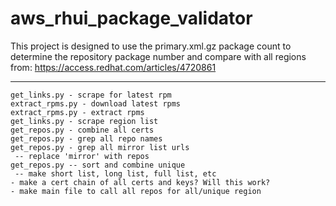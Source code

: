 # aws_rhui_package_validator

This project is designed to use the primary.xml.gz package count to determine the repository package number and compare with all regions from:
https://access.redhat.com/articles/4720861

---
```
get_links.py - scrape for latest rpm
extract_rpms.py - download latest rpms
extract_rpms.py - extract rpms
get_links.py - scrape region list 
get_repos.py - combine all certs
get_repos.py - grep all repo names
get_repos.py - grep all mirror list urls
 -- replace 'mirror' with repos
get_repos.py -- sort and combine unique
 -- make short list, long list, full list, etc
- make a cert chain of all certs and keys? Will this work?
- make main file to call all repos for all/unique region
```
